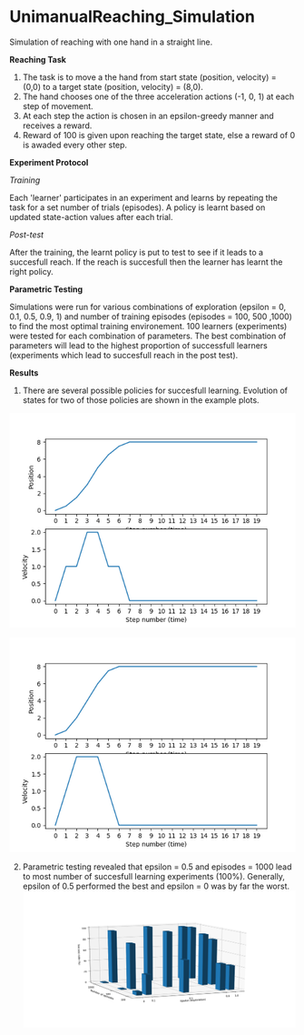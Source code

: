 # UnimanualReaching_Simulation
Simulation of reaching with one hand in a straight line.

**Reaching Task**
1. The task is to move a the hand from start state (position, velocity) = (0,0) to a target state (position, velocity) = (8,0).
2. The hand chooses one of the three acceleration actions  (-1, 0, 1) at each step of movement.
3. At each step the action is chosen in an epsilon-greedy manner and receives a reward.
4. Reward of 100 is given upon reaching the target state, else a reward of 0  is awaded every other step.


**Experiment Protocol**

_Training_

Each 'learner' participates in an experiment and learns by repeating the task for a set number of trials (episodes). A policy is learnt based on updated state-action values after each trial.

_Post-test_

After the training, the learnt policy is put to test to see if it leads to a succesfull reach. If the reach is succesfull then the learner has learnt the right policy. 

**Parametric Testing**

Simulations were run for various combinations of exploration (epsilon = 0, 0.1, 0.5, 0.9, 1) and number of training episodes (episodes = 100, 500 ,1000) to find the most optimal training environement. 
100 learners (experiments) were tested for each combination of parameters.
The best combination of parameters will lead to the highest proportion of successfull learners (experiments which lead to succesfull reach in the post test). 

**Results**

1. There are several possible policies for succesfull learning. Evolution of states for two of those policies are shown in the example plots.

![Sub-optimal solution](https://github.com/Rakshith6/UnimanualReaching_Simulation/blob/master/Version%201/StateEvolution_Episode1000Epsilon0.5_Example1.png)

![Optimal solution](https://github.com/Rakshith6/UnimanualReaching_Simulation/blob/master/Version%201/StateEvolution_Episode1000Epsilon0.5_Example2.png)

2. Parametric testing revealed that epsilon = 0.5 and episodes = 1000 lead to most number of succesfull learning experiments (100%). Generally, epsilon of 0.5 performed the best and epsilon = 0 was by far the worst.
![](https://github.com/Rakshith6/UnimanualReaching_Simulation/blob/master/Version%201/EpsilonEpisode_ParamtericResults.png)
